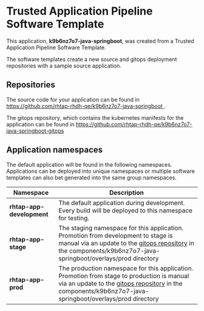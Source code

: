 # Trusted Application Pipeline Software Template

This application, **k9b6nz7o7-java-springboot**, was created from a Trusted Application Pipeline Software Template.

The software templates create a new source and gitops deployment repositories with a sample source application. 

## Repositories

The source code for your application can be found in [https://github.com/rhtap-rhdh-qe/k9b6nz7o7-java-springboot ](https://github.com/rhtap-rhdh-qe/k9b6nz7o7-java-springboot ).
 
The gitops repository, which contains the kubernetes manifests for the application can be found in 
[https://github.com/rhtap-rhdh-qe/k9b6nz7o7-java-springboot-gitops ](https://github.com/rhtap-rhdh-qe/k9b6nz7o7-java-springboot-gitops ) 

## Application namespaces 

The default application will be found in the following namespaces. Applications can be deployed into unique namespaces or multiple software templates can also bet generated into the same group namespaces.  

|  Namespace   |  Description   |  
| -------- | -------- |   
| **rhtap-app-development** | The default application during development. Every build will be deployed to this namespace for testing. | 
| **rhtap-app-stage** | The staging namespace for this application. Promotion from development to stage is manual via an update to the [gitops repository](https://github.com/rhtap-rhdh-qe/k9b6nz7o7-java-springboot-gitops ) in the components/k9b6nz7o7-java-springboot/overlays/prod directory |  
| **rhtap-app-prod** | The production namespace for this application. Promotion from stage to production is manual via an update to the [gitops repository](https://github.com/rhtap-rhdh-qe/k9b6nz7o7-java-springboot-gitops ) in the components/k9b6nz7o7-java-springboot/overlays/prod directory | 